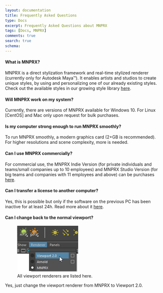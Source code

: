 ```yaml
---
layout: documentation
title: Frequently Asked Questions
type: Docs
excerpt: Frequently Asked Questions about MNPRX
tags: [Docs, MNPRX]
comments: true
search: true
schema:
---
```

<link rel="stylesheet" href="//code.jquery.com/ui/1.12.1/themes/smoothness/jquery-ui.css">
<script src="//code.jquery.com/jquery-1.12.4.js"></script>
<script src="//code.jquery.com/ui/1.12.1/jquery-ui.js"></script>

<div id="accordion" class="top2" markdown="1">

#### What is MNPRX?
MNPRX is a direct stylization framework and real-time stylized renderer (currently only for Autodesk Maya™). It enables artists and studios to create unique styles, by using and personalizing one of our already existing styles. Check out the available styles in our growing style library <a href="/software/MNPRX/#page-title">here</a>.

#### Will MNPRX work on my system?
Currently, there are versions of MNPRX available for Windows 10. For Linux [CentOS] and Mac only upon request for bulk purchases.

#### Is my computer strong enough to run MNPRX smoothly?
To run MNPRX smoothly, a modern graphics card (2+GB is recommended). For higher resolutions and scene complexity, more is needed.

#### Can I use MNPRX commercially?
For commercial use, the MNPRX Indie Version (for private individuals and teams/small companies up to 10 employees) and MNPRX Studio Version (for big teams and companies with 11 employees and above) can be purchases <a href="/software/MNPRX/#getit">here</a>.

#### Can I transfer a license to another computer?
Yes, this is possible but only if the software on the previous PC has been inactive for at least 24h. Read more about it <a href="/docs/licensing/#license-migration">here</a>.

#### Can I change back to the normal viewport?
<div markdown="1">
<figure class="pull-right">
	<img src="/images/faq/change-renderer.png" alt="Changing renderer in the viewport">
	<figcaption>All viewport renderers are listed here.</figcaption>
</figure>
Yes, just change the viewport renderer from MNPRX to Viewport 2.0.
</div>


</div>

<script> $( "#accordion" ).accordion({
   collapsible: true,
   animate: 100
   });
</script>
